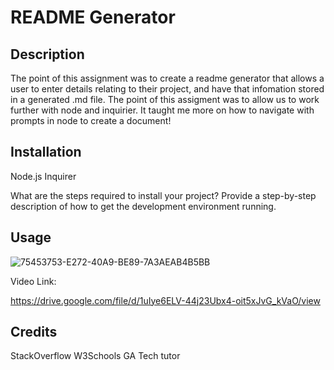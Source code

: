 
# README Generator

## Description


The point of this assignment was to create a readme generator that allows a user to enter details relating to their project, and have that infomation stored in a generated .md file. The point of this assigment was to allow us to work further with node and inquirier. It taught me more on how to navigate with prompts in node to create a document! 

## Installation

Node.js
Inquirer

What are the steps required to install your project? Provide a step-by-step description of how to get the development environment running.

## Usage

![75453753-E272-40A9-BE89-7A3AEAB4B5BB](https://user-images.githubusercontent.com/112831268/201497135-ca625a85-d458-49e0-8028-7a11035dae77.jpeg)

Video Link:

https://drive.google.com/file/d/1uIye6ELV-44j23Ubx4-oit5xJvG_kVaO/view


## Credits

StackOverflow
W3Schools
GA Tech tutor
